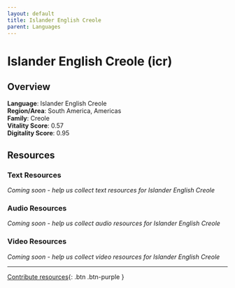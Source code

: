```yaml
---
layout: default
title: Islander English Creole
parent: Languages
---
```


# Islander English Creole (icr)

## Overview

**Language**: Islander English Creole  
**Region/Area**: South America, Americas  
**Family**: Creole  
**Vitality Score**: 0.57  
**Digitality Score**: 0.95  

## Resources

### Text Resources
*Coming soon - help us collect text resources for Islander English Creole*

### Audio Resources
*Coming soon - help us collect audio resources for Islander English Creole*

### Video Resources
*Coming soon - help us collect video resources for Islander English Creole*

---

[Contribute resources](https://fairtrain.github.io/){: .btn .btn-purple }
